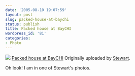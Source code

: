 ```yaml
---
date: '2005-08-10 19:07:59'
layout: post
slug: packed-house-at-baychi
status: publish
title: Packed house at BayCHI
wordpress_id: '81'
categories:
- Photo
---
```


[![](http://photos21.flickr.com/32849054_d81636b494_m.jpg)](http://www.flickr.com/photos/stewart/32849054/)
   [Packed house at BayCHI](http://www.flickr.com/photos/stewart/32849054/)
  Originally uploaded by [Stewart](http://www.flickr.com/people/stewart/).

Oh look!  I am in one of Stewart's photos.

